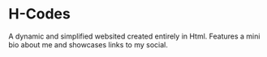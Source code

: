 # H-Codes

A dynamic and simplified websited created entirely in Html. Features a mini bio about me and showcases links to my social.
